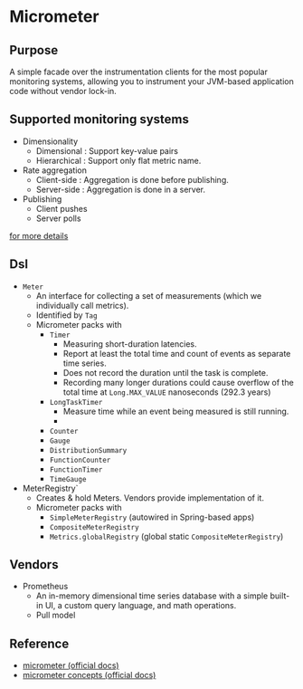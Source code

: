 # Micrometer

## Purpose

A simple facade over the instrumentation clients for the most popular monitoring systems,
allowing you to instrument your JVM-based application code without vendor lock-in.

## Supported monitoring systems

- Dimensionality
  - Dimensional : Support key-value pairs
  - Hierarchical : Support only flat metric name.
- Rate aggregation
  - Client-side : Aggregation is done before publishing.
  - Server-side : Aggregation is done in a server.
- Publishing
  - Client pushes
  - Server polls

[for more details](https://micrometer.io/docs/concepts#_supported_monitoring_systems)

## Dsl

- `Meter`
  - An interface for collecting a set of measurements (which we individually call metrics).
  - Identified by `Tag`
  - Micrometer packs with
    - `Timer`
      - Measuring short-duration latencies.
      - Report at least the total time and count of events as separate time series.
      - Does not record the duration until the task is complete.
      - Recording many longer durations could cause overflow of the total time at `Long.MAX_VALUE` nanoseconds (292.3 years)
    - `LongTaskTimer`
      - Measure time while an event being measured is still running.
      -
    - `Counter`
    - `Gauge`
    - `DistributionSummary`
    - `FunctionCounter`
    - `FunctionTimer`
    - `TimeGauge`
- MeterRegistry`
  - Creates & hold Meters. Vendors provide implementation of it.
  - Micrometer packs with
    - `SimpleMeterRegistry` (autowired in Spring-based apps)
    - `CompositeMeterRegistry`
    - `Metrics.globalRegistry` (global static `CompositeMeterRegistry`)

## Vendors

- Prometheus
  - An in-memory dimensional time series database with a simple built-in UI, a custom query language, and math operations.
  - Pull model


## Reference

- [micrometer (official docs)](https://micrometer.io/docs)
- [micrometer concepts (official docs)](https://micrometer.io/docs/concepts)
